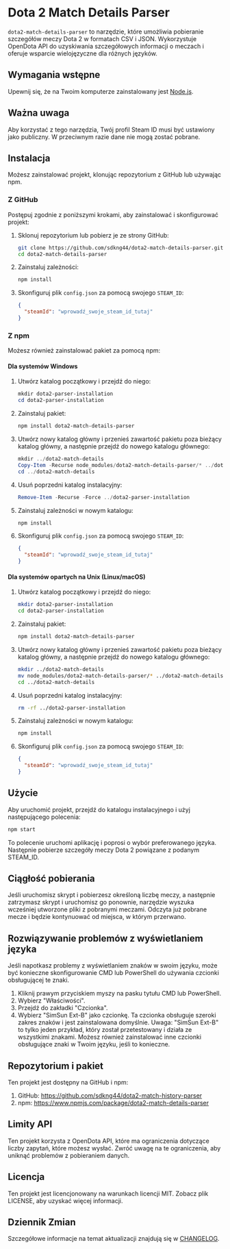 # Dota 2 Match Details Parser
`dota2-match-details-parser` to narzędzie, które umożliwia pobieranie szczegółów meczy Dota 2 w formatach CSV i JSON. Wykorzystuje OpenDota API do uzyskiwania szczegółowych informacji o meczach i oferuje wsparcie wielojęzyczne dla różnych języków.

## Wymagania wstępne
Upewnij się, że na Twoim komputerze zainstalowany jest [Node.js](https://nodejs.org/).

## Ważna uwaga
Aby korzystać z tego narzędzia, Twój profil Steam ID musi być ustawiony jako publiczny. W przeciwnym razie dane nie mogą zostać pobrane.

## Instalacja
Możesz zainstalować projekt, klonując repozytorium z GitHub lub używając npm.

### Z GitHub
Postępuj zgodnie z poniższymi krokami, aby zainstalować i skonfigurować projekt:

1. Sklonuj repozytorium lub pobierz je ze strony GitHub:
    ```bash
    git clone https://github.com/sdkng44/dota2-match-details-parser.git
    cd dota2-match-details-parser
    ```

2. Zainstaluj zależności:
    ```bash
    npm install
    ```

3. Skonfiguruj plik `config.json` za pomocą swojego `STEAM_ID`:
    ```json
    {
      "steamId": "wprowadź_swoje_steam_id_tutaj"
    }
    ```

### Z npm
Możesz również zainstalować pakiet za pomocą npm:

#### Dla systemów Windows

1. Utwórz katalog początkowy i przejdź do niego:
    ```powershell
    mkdir dota2-parser-installation
    cd dota2-parser-installation
    ```

2. Zainstaluj pakiet:
    ```powershell
    npm install dota2-match-details-parser
    ```

3. Utwórz nowy katalog główny i przenieś zawartość pakietu poza bieżący katalog główny, a następnie przejdź do nowego katalogu głównego:
    ```powershell
    mkdir ../dota2-match-details
    Copy-Item -Recurse node_modules/dota2-match-details-parser/* ../dota2-match-details/
    cd ../dota2-match-details
    ```

4. Usuń poprzedni katalog instalacyjny:
    ```powershell
    Remove-Item -Recurse -Force ../dota2-parser-installation
    ```

5. Zainstaluj zależności w nowym katalogu:
    ```powershell
    npm install
    ```

6. Skonfiguruj plik `config.json` za pomocą swojego `STEAM_ID`:
    ```json
    {
      "steamId": "wprowadź_swoje_steam_id_tutaj"
    }
    ```

#### Dla systemów opartych na Unix (Linux/macOS)

1. Utwórz katalog początkowy i przejdź do niego:
    ```bash
    mkdir dota2-parser-installation
    cd dota2-parser-installation
    ```

2. Zainstaluj pakiet:
    ```bash
    npm install dota2-match-details-parser
    ```

3. Utwórz nowy katalog główny i przenieś zawartość pakietu poza bieżący katalog główny, a następnie przejdź do nowego katalogu głównego:
    ```bash
    mkdir ../dota2-match-details
    mv node_modules/dota2-match-details-parser/* ../dota2-match-details/
    cd ../dota2-match-details
    ```

4. Usuń poprzedni katalog instalacyjny:
    ```bash
    rm -rf ../dota2-parser-installation
    ```

5. Zainstaluj zależności w nowym katalogu:
    ```bash
    npm install
    ```

6. Skonfiguruj plik `config.json` za pomocą swojego `STEAM_ID`:
    ```json
    {
      "steamId": "wprowadź_swoje_steam_id_tutaj"
    }
    ```

## Użycie
Aby uruchomić projekt, przejdź do katalogu instalacyjnego i użyj następującego polecenia:
```bash
npm start
```
To polecenie uruchomi aplikację i poprosi o wybór preferowanego języka. Następnie pobierze szczegóły meczy Dota 2 powiązane z podanym STEAM_ID.


## Ciągłość pobierania
Jeśli uruchomisz skrypt i pobierzesz określoną liczbę meczy, a następnie zatrzymasz skrypt i uruchomisz go ponownie, narzędzie wyszuka wcześniej utworzone pliki z pobranymi meczami. Odczyta już pobrane mecze i będzie kontynuować od miejsca, w którym przerwano.


## Rozwiązywanie problemów z wyświetlaniem języka
Jeśli napotkasz problemy z wyświetlaniem znaków w swoim języku, może być konieczne skonfigurowanie CMD lub PowerShell do używania czcionki obsługującej te znaki.
1. Kliknij prawym przyciskiem myszy na pasku tytułu CMD lub PowerShell.
2. Wybierz "Właściwości".
3. Przejdź do zakładki "Czcionka".
4. Wybierz "SimSun Ext-B" jako czcionkę. Ta czcionka obsługuje szeroki zakres znaków i jest zainstalowana domyślnie.
Uwaga: "SimSun Ext-B" to tylko jeden przykład, który został przetestowany i działa ze wszystkimi znakami. Możesz również zainstalować inne czcionki obsługujące znaki w Twoim języku, jeśli to konieczne.


## Repozytorium i pakiet
Ten projekt jest dostępny na GitHub i npm:
1. GitHub: https://github.com/sdkng44/dota2-match-history-parser
2. npm: https://www.npmjs.com/package/dota2-match-details-parser


## Limity API
Ten projekt korzysta z OpenDota API, które ma ograniczenia dotyczące liczby zapytań, które możesz wysłać. Zwróć uwagę na te ograniczenia, aby uniknąć problemów z pobieraniem danych.


## Licencja
Ten projekt jest licencjonowany na warunkach licencji MIT. Zobacz plik LICENSE, aby uzyskać więcej informacji.


## Dziennik Zmian
Szczegółowe informacje na temat aktualizacji znajdują się w [CHANGELOG](CHANGELOG.md).







